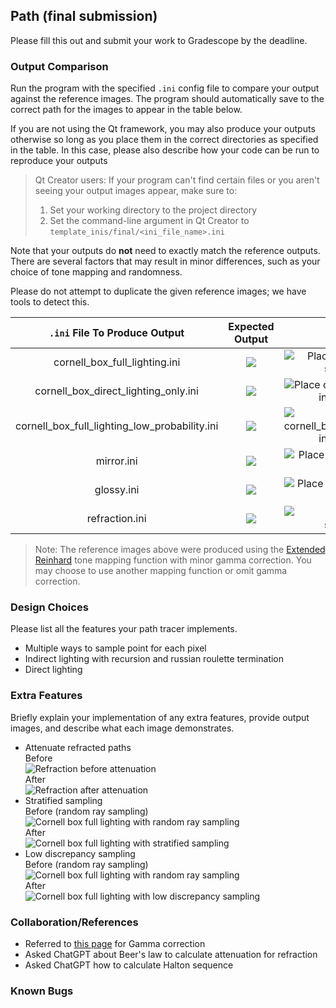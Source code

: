 ## Path (final submission)

Please fill this out and submit your work to Gradescope by the deadline.

### Output Comparison
Run the program with the specified `.ini` config file to compare your output against the reference images. The program should automatically save to the correct path for the images to appear in the table below.

If you are not using the Qt framework, you may also produce your outputs otherwise so long as you place them in the correct directories as specified in the table. In this case, please also describe how your code can be run to reproduce your outputs

> Qt Creator users: If your program can't find certain files or you aren't seeing your output images appear, make sure to:<br/>
> 1. Set your working directory to the project directory
> 2. Set the command-line argument in Qt Creator to `template_inis/final/<ini_file_name>.ini`

Note that your outputs do **not** need to exactly match the reference outputs. There are several factors that may result in minor differences, such as your choice of tone mapping and randomness.



Please do not attempt to duplicate the given reference images; we have tools to detect this.

| `.ini` File To Produce Output | Expected Output | Your Output |
| :---------------------------------------: | :--------------------------------------------------: | :-------------------------------------------------: |
| cornell_box_full_lighting.ini |  ![](example-scenes/ground_truth/final/cornell_box_full_lighting.png) | ![Place cornell_box_full_lighting.png in student_outputs/final folder](student_outputs/final/cornell_box_full_lighting.png) |
| cornell_box_direct_lighting_only.ini |  ![](example-scenes/ground_truth/final/cornell_box_direct_lighting_only.png) | ![Place cornell_box_direct_lighting_only.png in student_outputs/final folder](student_outputs/final/cornell_box_direct_lighting_only.png) |
| cornell_box_full_lighting_low_probability.ini |  ![](example-scenes/ground_truth/final/cornell_box_full_lighting_low_probability.png) | ![Place cornell_box_full_lighting_low_probability.png in student_outputs/final folder](student_outputs/final/cornell_box_full_lighting_low_probability.png) |
| mirror.ini |  ![](example-scenes/ground_truth/final/mirror.png) | ![Place mirror.png in student_outputs/final folder](student_outputs/final/mirror.png) |
| glossy.ini |  ![](example-scenes/ground_truth/final/glossy.png) | ![Place glossy.png in student_outputs/final folder](student_outputs/final/glossy.png) |
| refraction.ini |  ![](example-scenes/ground_truth/final/refraction.png) | ![Place refraction.png in student_outputs/final folder](student_outputs/final/refraction.png) |

> Note: The reference images above were produced using the [Extended Reinhard](https://64.github.io/tonemapping/#extended-reinhard) tone mapping function with minor gamma correction. You may choose to use another mapping function or omit gamma correction.

### Design Choices
Please list all the features your path tracer implements.

- Multiple ways to sample point for each pixel
- Indirect lighting with recursion and russian roulette termination
- Direct lighting

### Extra Features 
Briefly explain your implementation of any extra features, provide output images, and describe what each image demonstrates.

- Attenuate refracted paths  
Before  
![Refraction before attenuation](student_outputs/final/refraction_wo_att.png)  
After  
![Refraction after attenuation](student_outputs/final/refraction.png)  
- Stratified sampling  
Before (random ray sampling)  
![Cornell box full lighting with random ray sampling](student_outputs/final/random_sampling.png)  
After   
![Cornell box full lighting with stratified sampling](student_outputs/final/stratified_sampling.png)  
- Low discrepancy sampling  
Before (random ray sampling)  
![Cornell box full lighting with random ray sampling](student_outputs/final/random_sampling.png)  
After  
![Cornell box full lighting with low discrepancy sampling](student_outputs/final/cornell_box_full_lighting.png)  

### Collaboration/References
- Referred to [this page](https://learnopengl.com/Advanced-Lighting/Gamma-Correction#:~:text=Linear%20colors%20displayed%20by%20a,0.73%2C0.0%2C0.0%29.) for Gamma correction
- Asked ChatGPT about Beer's law to calculate attenuation for refraction
- Asked ChatGPT how to calculate Halton sequence

### Known Bugs

